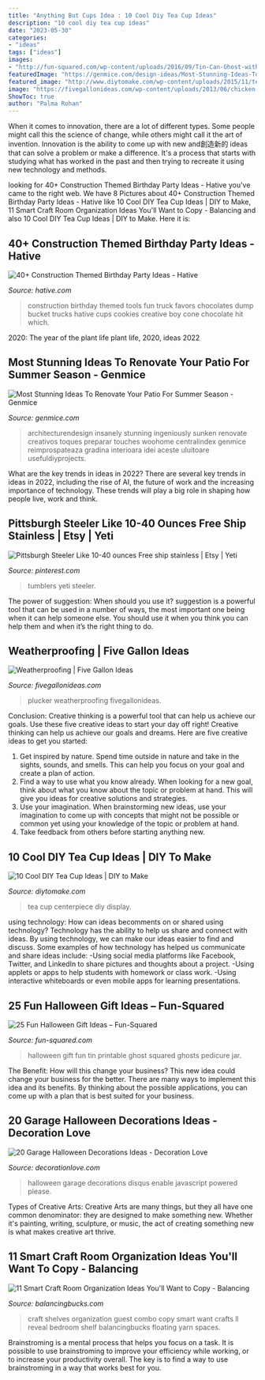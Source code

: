 ```yaml
---
title: "Anything But Cups Idea : 10 Cool Diy Tea Cup Ideas"
description: "10 cool diy tea cup ideas"
date: "2023-05-30"
categories:
- "ideas"
tags: ["ideas"]
images:
- "http://fun-squared.com/wp-content/uploads/2016/09/Tin-Can-Ghost-with-Free-Printable-gingersnapcrafts-halloween.png"
featuredImage: "https://genmice.com/design-ideas/Most-Stunning-Ideas-To-Renovate-Your-Patio-For-Summer-Season/524.jpeg"
featured_image: "http://www.diytomake.com/wp-content/uploads/2015/11/tea-cup-centerpiece.jpg"
image: "https://fivegallonideas.com/wp-content/uploads/2013/06/chicken-plucker.jpg"
ShowToc: true
author: "Palma Rohan"
---
```



When it comes to innovation, there are a lot of different types. Some people might call this the science of change, while others might call it the art of invention. Innovation is the ability to come up with new and創造新的 ideas that can solve a problem or make a difference. It's a process that starts with studying what has worked in the past and then trying to recreate it using new technology and methods.

	

		
looking for 40+ Construction Themed Birthday Party Ideas - Hative you've came to the right web. We have 8 Pictures about 40+ Construction Themed Birthday Party Ideas - Hative like 10 Cool DIY Tea Cup Ideas | DIY to Make, 11 Smart Craft Room Organization Ideas You&#039;ll Want to Copy - Balancing and also 10 Cool DIY Tea Cup Ideas | DIY to Make. Here it is:
		
    
## 40+ Construction Themed Birthday Party Ideas - Hative

<img loading=lazy src="https://hative.com/wp-content/uploads/2015/06/construction-birthday-party/37-construction-themed-birthday-party.jpg" onerror="this.onerror=null;this.src='https://tse3.mm.bing.net/th?id=OIP.UgfeAcTSFX2iv97Xi2fV_QHaKX&amp;pid=15.1';" alt="40+ Construction Themed Birthday Party Ideas - Hative">

_Source: hative.com_

>construction birthday themed tools fun truck favors chocolates dump bucket trucks hative cups cookies creative boy cone chocolate hit which. 

	

2020: The year of the plant life
plant life, 2020, ideas 2022

    
## Most Stunning Ideas To Renovate Your Patio For Summer Season - Genmice

<img loading=lazy src="https://genmice.com/design-ideas/Most-Stunning-Ideas-To-Renovate-Your-Patio-For-Summer-Season/524.jpeg" onerror="this.onerror=null;this.src='https://tse2.mm.bing.net/th?id=OIP.sYXaLocabmqwbNmA69MkHQHaK3&amp;pid=15.1';" alt="Most Stunning Ideas To Renovate Your Patio For Summer Season - Genmice">

_Source: genmice.com_

>architecturendesign insanely stunning ingeniously sunken renovate creativos toques preparar touches woohome centralindex genmice reimprospateaza gradina interioara idei aceste uluitoare usefuldiyprojects. 

	

What are the key trends in ideas in 2022?
There are several key trends in ideas in 2022, including the rise of AI, the future of work and the increasing importance of technology. These trends will play a big role in shaping how people live, work and think.

    
## Pittsburgh Steeler Like 10-40 Ounces Free Ship Stainless | Etsy | Yeti

<img loading=lazy src="https://i.pinimg.com/736x/c3/f5/7f/c3f57f43e8e5521c1a57308bd41f5664.jpg" onerror="this.onerror=null;this.src='https://tse4.mm.bing.net/th?id=OIP.Fjq1PSAHckefRRcEmnKrbgHaJ4&amp;pid=15.1';" alt="Pittsburgh Steeler Like 10-40 ounces Free ship stainless | Etsy | Yeti">

_Source: pinterest.com_

>tumblers yeti steeler. 

	

The power of suggestion: When should you use it?
suggestion is a powerful tool that can be used in a number of ways, the most important one being when it can help someone else. You should use it when you think you can help them and when it’s the right thing to do.

    
## Weatherproofing | Five Gallon Ideas

<img loading=lazy src="https://fivegallonideas.com/wp-content/uploads/2013/06/chicken-plucker.jpg" onerror="this.onerror=null;this.src='https://tse1.mm.bing.net/th?id=OIP.FZWO32hgHkk8H1jjKlUmVwHaH6&amp;pid=15.1';" alt="Weatherproofing | Five Gallon Ideas">

_Source: fivegallonideas.com_

>plucker weatherproofing fivegallonideas. 

	

Conclusion: Creative thinking is a powerful tool that can help us achieve our goals. Use these five creative ideas to start your day off right!
Creative thinking can help us achieve our goals and dreams. Here are five creative ideas to get you started: 
1. Get inspired by nature. Spend time outside in nature and take in the sights, sounds, and smells. This can help you focus on your goal and create a plan of action. 
2. Find a way to use what you know already. When looking for a new goal, think about what you know about the topic or problem at hand. This will give you ideas for creative solutions and strategies. 
3. Use your imagination. When brainstorming new ideas, use your imagination to come up with concepts that might not be possible or common yet using your knowledge of the topic or problem at hand. 
4. Take feedback from others before starting anything new.

    
## 10 Cool DIY Tea Cup Ideas | DIY To Make

<img loading=lazy src="http://www.diytomake.com/wp-content/uploads/2015/11/tea-cup-centerpiece.jpg" onerror="this.onerror=null;this.src='https://tse4.mm.bing.net/th?id=OIP.Ei2zy4Y8T-ANqOw5jD0N8gHaJ3&amp;pid=15.1';" alt="10 Cool DIY Tea Cup Ideas | DIY to Make">

_Source: diytomake.com_

>tea cup centerpiece diy display. 

	

using technology: How can ideas becomments on or shared using technology?
Technology has the ability to help us share and connect with ideas. By using technology, we can make our ideas easier to find and discuss. Some examples of how technology has helped us communicate and share ideas include: 
-Using social media platforms like Facebook, Twitter, and LinkedIn to share pictures and thoughts about a project. 
-Using applets or apps to help students with homework or class work. 
-Using interactive whiteboards or even mobile apps for learning presentations.

    
## 25 Fun Halloween Gift Ideas – Fun-Squared

<img loading=lazy src="http://fun-squared.com/wp-content/uploads/2016/09/Tin-Can-Ghost-with-Free-Printable-gingersnapcrafts-halloween.png" onerror="this.onerror=null;this.src='https://tse1.mm.bing.net/th?id=OIP.Ems_i3I3fA5Lr85oRAildwHaLH&amp;pid=15.1';" alt="25 Fun Halloween Gift Ideas – Fun-Squared">

_Source: fun-squared.com_

>halloween gift fun tin printable ghost squared ghosts pedicure jar. 

	

The Benefit: How will this change your business?
This new idea could change your business for the better. There are many ways to implement this idea and its benefits. By thinking about the possible applications, you can come up with a plan that is best suited for your business.

    
## 20 Garage Halloween Decorations Ideas - Decoration Love

<img loading=lazy src="http://www.decorationlove.com/wp-content/uploads/2016/05/Stunning-Garage-Halloween-Decorations.jpg" onerror="this.onerror=null;this.src='https://tse4.mm.bing.net/th?id=OIP.brQLlqPilHCY7xzgZ3T0XQHaJ3&amp;pid=15.1';" alt="20 Garage Halloween Decorations Ideas - Decoration Love">

_Source: decorationlove.com_

>halloween garage decorations disqus enable javascript powered please. 

	

Types of Creative Arts:
Creative Arts are many things, but they all have one common denominator: they are designed to make something new. Whether it's painting, writing, sculpture, or music, the act of creating something new is what makes creative art thrive.

    
## 11 Smart Craft Room Organization Ideas You&#039;ll Want To Copy - Balancing

<img loading=lazy src="https://balancingbucks.com/wp-content/uploads/2018/04/Shelf-Wall-in-Craft-Room-min.jpg" onerror="this.onerror=null;this.src='https://tse4.mm.bing.net/th?id=OIP.77MBXjxAkXvHBwuwo0hzcAHaKs&amp;pid=15.1';" alt="11 Smart Craft Room Organization Ideas You&#039;ll Want to Copy - Balancing">

_Source: balancingbucks.com_

>craft shelves organization guest combo copy smart want crafts ll reveal bedroom shelf balancingbucks floating yarn spaces. 

	

Brainstroming is a mental process that helps you focus on a task. It is possible to use brainstroming to improve your efficiency while working, or to increase your productivity overall. The key is to find a way to use brainstroming in a way that works best for you.

